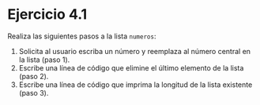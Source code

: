 # Ejercicio 4.1

Realiza las siguientes pasos a la lista `numeros`:

1. Solicita al usuario escriba un número y reemplaza al número central en la lista (paso 1).
2. Escribe una línea de código que elimine el último elemento de la lista (paso 2).
3. Escribe una línea de código que imprima la longitud de la lista existente (paso 3).
